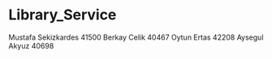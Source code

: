 # Library_Service
Mustafa Sekizkardes 41500
Berkay Celik 40467
Oytun Ertas 42208
Aysegul Akyuz 40698
